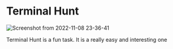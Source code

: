 # Terminal Hunt

![Screenshot from 2022-11-08 23-36-41](https://user-images.githubusercontent.com/108610114/201840601-c9a5281e-9293-43a7-ad4c-0de78daf32e1.png)


Terminal Hunt is a fun task. It is a really easy and interesting one 